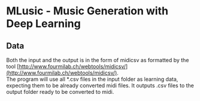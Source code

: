 # MLusic - Music Generation with Deep Learning

## Data
Both the input and the output is in the form of midicsv as formatted by the tool 
[http://www.fourmilab.ch/webtools/midicsv/](http://www.fourmilab.ch/webtools/midicsv/).  
The program will use all  *.csv files in the input folder as learning data, expecting them to be already converted midi files.
It outputs .csv files to the output folder ready to be converted to midi.
